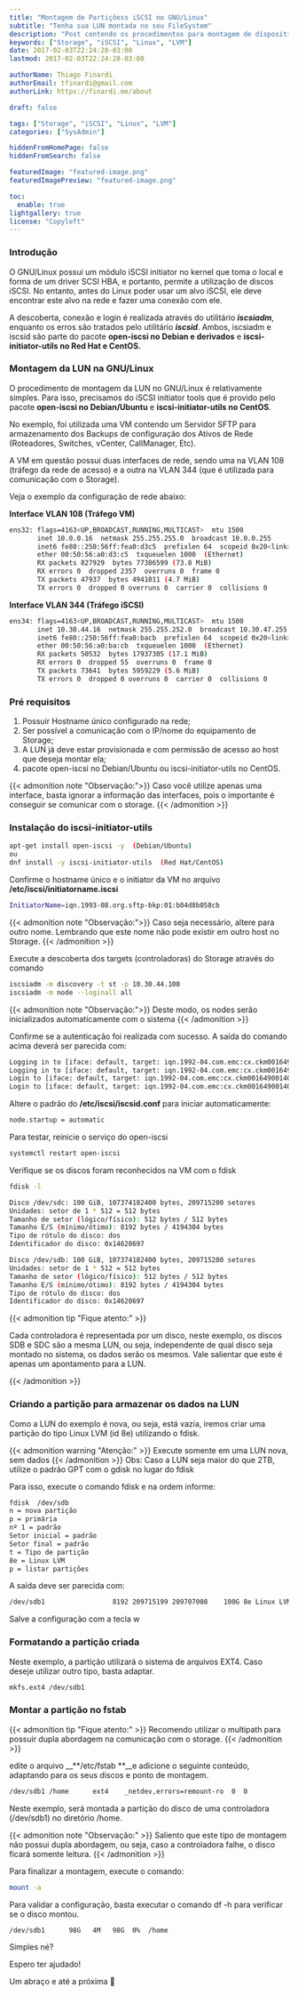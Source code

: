 ```yaml
---
title: "Montagem de Partiçõess iSCSI no GNU/Linux"
subtitle: "Tenha sua LUN montada no seu FileSystem"
description: "Post contendo os procedimentos para montagem de dispositivos iSCSI no Linux."
keywords: ["Storage", "iSCSI", "Linux", "LVM"]
date: 2017-02-03T22:24:28-03:00
lastmod: 2017-02-03T22:24:28-03:00

authorName: Thiago Finardi
authorEmail: tfinardi@gmail.com
authorLink: https://finardi.me/about

draft: false

tags: ["Storage", "iSCSI", "Linux", "LVM"]
categories: ["SysAdmin"]

hiddenFromHomePage: false
hiddenFromSearch: false

featuredImage: "featured-image.png"
featuredImagePreview: "featured-image.png"

toc:
  enable: true
lightgallery: true
license: "Copyleft"
---
```


### Introdução

O GNU/Linux possui um módulo iSCSI initiator no kernel que toma o local e forma de um driver SCSI HBA, e portanto, permite a utilização de discos iSCSI. No entanto, antes do Linux poder usar um alvo iSCSI, ele deve encontrar este alvo na rede e fazer uma conexão com ele.

A descoberta, conexão e login é realizada através do utilitário **_iscsiadm_**, enquanto os erros são tratados pelo utilitário **_iscsid_**.
Ambos, iscsiadm e iscsid são parte do pacote **open-iscsi no Debian e derivados** e **iscsi-initiator-utils no Red  Hat e CentOS.**

### Montagem da LUN na GNU/Linux

O procedimento de montagem da LUN no GNU/Linux é relativamente simples. Para isso, precisamos do iSCSI initiator tools que é provido pelo pacote **open-iscsi no Debian/Ubuntu** e **iscsi-initiator-utils no CentOS**.

No exemplo, foi utilizada uma VM contendo um Servidor SFTP para armazenamento dos Backups de configuração dos Ativos de Rede (Roteadores, Switches, vCenter, CallManager, Etc).

A VM em questão possui duas interfaces de rede, sendo uma na VLAN 108 (tráfego da rede de acesso) e a outra na VLAN 344 (que é utilizada para comunicação com o Storage).

Veja o exemplo da configuração de rede abaixo:

**Interface VLAN 108 (Tráfego VM)**

```bash
ens32: flags=4163<UP,BROADCAST,RUNNING,MULTICAST>  mtu 1500
       inet 10.0.0.16  netmask 255.255.255.0  broadcast 10.0.0.255
       inet6 fe80::250:56ff:fea0:d3c5  prefixlen 64  scopeid 0x20<link>
       ether 00:50:56:a0:d3:c5  txqueuelen 1000  (Ethernet)
       RX packets 827929  bytes 77386599 (73.8 MiB)
       RX errors 0  dropped 2357  overruns 0  frame 0
       TX packets 47937  bytes 4941011 (4.7 MiB)
       TX errors 0  dropped 0 overruns 0  carrier 0  collisions 0
```

**Interface VLAN 344 (Tráfego iSCSI)**

```bash
ens34: flags=4163<UP,BROADCAST,RUNNING,MULTICAST>  mtu 1500
       inet 10.30.44.16  netmask 255.255.252.0  broadcast 10.30.47.255
       inet6 fe80::250:56ff:fea0:bacb  prefixlen 64  scopeid 0x20<link>
       ether 00:50:56:a0:ba:cb  txqueuelen 1000  (Ethernet)
       RX packets 50532  bytes 17937305 (17.1 MiB)
       RX errors 0  dropped 55  overruns 0  frame 0
       TX packets 73641  bytes 5959229 (5.6 MiB)
       TX errors 0  dropped 0 overruns 0  carrier 0  collisions 0
```

### Pré requisitos

1. Possuir Hostname único configurado na rede;
2. Ser possível a comunicação com o IP/nome do equipamento de Storage;
3. A LUN já deve estar provisionada e com permissão de acesso ao host que deseja montar ela;
4. pacote open-iscsi no Debian/Ubuntu ou iscsi-initiator-utils no CentOS.

{{< admonition note "Observação:">}}
Caso você utilize apenas uma interface, basta ignorar a informação das interfaces, pois o importante é conseguir se comunicar com o storage.
{{< /admonition >}}

### Instalação do iscsi-initiator-utils

```bash
apt-get install open-iscsi -y  (Debian/Ubuntu)
ou
dnf install -y iscsi-initiator-utils  (Red Hat/CentOS)
```

Confirme o hostname único e o initiator da VM no arquivo __**/etc/iscsi/initiatorname.iscsi**__
```bash
InitiatorName=iqn.1993-08.org.sftp-bkp:01:b04d8b058cb
```

{{< admonition note "Observação:">}}
Caso seja necessário, altere para outro nome. Lembrando que este nome não pode existir em outro host no Storage.
{{< /admonition >}}

Execute a descoberta dos targets (controladoras) do Storage através do comando

```bash
iscsiadm -m discovery -t st -p 10.30.44.100
iscsiadm -m node --loginall all
```

{{< admonition note "Observação:">}}
Deste modo, os nodes serão inicializados automaticamente com o sistema
{{< /admonition >}}

Confirme se a autenticação foi realizada com sucesso. A saída do comando acima deverá ser parecida com:

```bash
Logging in to [iface: default, target: iqn.1992-04.com.emc:cx.ckm00164900140.a2, portal: 10.30.44.100,3260] (multiple)
Logging in to [iface: default, target: iqn.1992-04.com.emc:cx.ckm00164900140.b2, portal: 10.30.44.101,3260] (multiple)
Login to [iface: default, target: iqn.1992-04.com.emc:cx.ckm00164900140.a2, portal: 10.30.44.100,3260] successful.
Login to [iface: default, target: iqn.1992-04.com.emc:cx.ckm00164900140.b2, portal: 10.30.44.101,3260] successful.
```

Altere o padrão do __**/etc/iscsi/iscsid.conf**__ para iniciar automaticamente:
```bash
node.startup = automatic
```

Para testar, reinicie o serviço do open-iscsi
```bash
systemctl restart open-iscsi
```

Verifique se os discos foram reconhecidos na VM com o fdisk
```bash
fdisk -l

Disco /dev/sdc: 100 GiB, 107374182400 bytes, 209715200 setores
Unidades: setor de 1 * 512 = 512 bytes
Tamanho de setor (lógico/físico): 512 bytes / 512 bytes
Tamanho E/S (mínimo/ótimo): 8192 bytes / 4194304 bytes
Tipo de rótulo do disco: dos
Identificador do disco: 0x14620697

Disco /dev/sdb: 100 GiB, 107374182400 bytes, 209715200 setores
Unidades: setor de 1 * 512 = 512 bytes
Tamanho de setor (lógico/físico): 512 bytes / 512 bytes
Tamanho E/S (mínimo/ótimo): 8192 bytes / 4194304 bytes
Tipo de rótulo do disco: dos
Identificador do disco: 0x14620697
```
{{< admonition tip "Fique atento:" >}}

Cada controladora é representada por um disco, neste exemplo, os discos SDB e SDC são a mesma LUN, ou seja, independente de qual disco seja montado no sistema, os dados serão os mesmos.
Vale salientar que este é apenas um apontamento para a LUN.

{{< /admonition >}}

### Criando a partição para armazenar os dados na LUN

Como a LUN do exemplo é nova, ou seja, está vazia, iremos criar uma partição do tipo Linux LVM (id 8e) utilizando o fdisk.

{{< admonition warning "Atenção:" >}}
  Execute somente em uma LUN nova, sem dados
{{< /admonition >}}
Obs: Caso a LUN seja maior do que 2TB, utilize o padrão GPT com o gdisk no lugar do fdisk

Para isso, execute o comando fdisk e na ordem informe:
```bash
fdisk  /dev/sdb
n = nova partição
p = primária
nº 1 = padrão
Setor inicial = padrão
Setor final = padrão
t = Tipo de partição
8e = Linux LVM
p = listar partições
```

A saída deve ser parecida com:
```bash
/dev/sdb1                 8192 209715199 209707008    100G 8e Linux LVM
```

Salve a configuração com a tecla w

### Formatando a partição criada

Neste exemplo, a partição utilizará o sistema de arquivos EXT4. Caso deseje utilizar outro tipo, basta adaptar.
```bash
mkfs.ext4 /dev/sdb1
```

### Montar a partição no fstab
{{< admonition tip "Fique atento:" >}}
Recomendo utilizar o multipath para possuir dupla abordagem na comunicação com o storage.
{{< /admonition >}}

edite o arquivo __**/etc/fstab **__e adicione o seguinte conteúdo, adaptando para os seus discos e ponto de montagem.
```bash
/dev/sdb1 /home      ext4    _netdev,errors=remount-ro  0  0
```

Neste exemplo, será montada a partição do disco de uma controladora (/dev/sdb1) no diretório /home.

{{< admonition note "Observação:" >}}
Saliento que este tipo de montagem não possui dupla abordagem, ou seja, caso a controladora falhe, o disco ficará somente leitura.
{{< /admonition >}}

Para finalizar a montagem, execute o comando:
```bash
mount -a
```

Para validar a configuração, basta executar o comando df -h para verificar se o disco montou.
```bash
/dev/sdb1      98G   4M   98G  0%  /home
```

Simples né?

Espero ter ajudado!

Um abraço e até a próxima 🖖